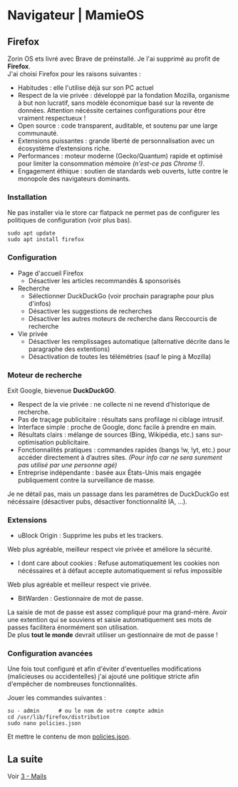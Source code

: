 # Navigateur | MamieOS

## Firefox

Zorin OS ets livré avec Brave de préinstallé. Je l'ai supprimé au profit de **Firefox**.  
J'ai choisi Firefox pour les raisons suivantes :
* Habitudes : elle l'utilise déjà sur son PC actuel
* Respect de la vie privée : développé par la fondation Mozilla, organisme à but non lucratif, sans modèle économique basé sur la revente de données. Attention nécéssite certaines configurations pour être vraiment respectueux !
* Open source : code transparent, auditable, et soutenu par une large communauté.
* Extensions puissantes : grande liberté de personnalisation avec un écosystème d’extensions riche.
* Performances : moteur moderne (Gecko/Quantum) rapide et optimisé pour limiter la consommation mémoire *(n'est-ce pas Chrome !)*.
* Engagement éthique : soutien de standards web ouverts, lutte contre le monopole des navigateurs dominants.

### Installation

Ne pas installer via le store car flatpack ne permet pas de configurer les politiques de configuration (voir plus bas).

```shell
sudo apt update
sudo apt install firefox
```

### Configuration

* Page d'accueil Firefox
  * Désactiver les articles recommandés & sponsorisés
* Recherche
  * Sélectionner DuckDuckGo (voir prochain paragraphe pour plus d'infos)
  * Désactiver les suggestions de recherches
  * Désactiver les autres moteurs de recherche dans Reccourcis de recherche
* Vie privée
  * Désactiver les remplissages automatique (alternative décrite dans le paragraphe des extentions)
  * Désactivation de toutes les télémétries (sauf le ping à Mozilla)

### Moteur de recherche

Exit Google, bievenue **DuckDuckGO**.  
* Respect de la vie privée : ne collecte ni ne revend d’historique de recherche.
* Pas de traçage publicitaire : résultats sans profilage ni ciblage intrusif.
* Interface simple : proche de Google, donc facile à prendre en main.
* Résultats clairs : mélange de sources (Bing, Wikipédia, etc.) sans sur-optimisation publicitaire.
* Fonctionnalités pratiques : commandes rapides (bangs !w, !yt, etc.) pour accéder directement à d’autres sites. *(Pour info car ne sera surement pas utilisé par une personne agé)*
* Entreprise indépendante : basée aux États-Unis mais engagée publiquement contre la surveillance de masse.

Je ne détail pas, mais un passage dans les paramètres de DuckDuckGo est nécéssaire (désactiver pubs, désactiver fonctionnalité IA, ...).

### Extensions

* uBlock Origin : Supprime les pubs et les trackers.

Web plus agréable, meilleur respect vie privée et améliore la sécurité.
* I dont care about cookies : Refuse automatiquement les cookies non nécéssaires et à défaut accepte automatiquement si refus impossible

Web plus agréable et meilleur respect vie privée.
* BitWarden : Gestionnaire de mot de passe.

La saisie de mot de passe est assez compliqué pour ma grand-mère. Avoir une extention qui se souviens et saisie automatiquement ses mots de passes facilitera énormément son utilisation.  
De plus **tout le monde** devrait utiliser un gestionnaire de mot de passe !

### Configuration avancées

Une fois tout configuré et afin d'éviter d'eventuelles modifications (malicieuses ou accidentelles) j'ai ajouté une politique stricte afin d'empêcher de nombreuses fonctionnalités.

Jouer les commandes suivantes :
```shell
su - admin      # ou le nom de votre compte admin
cd /usr/lib/firefox/distribution
sudo nano policies.json
```

Et mettre le contenu de mon [policies.json](./policies.json).

## La suite

Voir [3 - Mails](../3%20-%20Mails/README.md)
